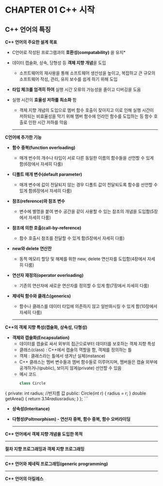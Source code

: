 # CHAPTER 01 C++ 시작
## C++ 언어의 특징
**C++ 언어의 주요한 설계 목표**
* C언어로 작성된 프로그램과의 **호환성(compatability)** 을 유지*
*  데이터 캡슐화, 상속, 당형성 등 **객체 지향 개념**을 도입
   * 소프트웨어의 재사용을 통해 소프트웨어 생산성을 높이고, 복잡하고 큰 규모의 소프트웨어 작성, 관리, 유지 보수를 쉽게 하기 위해 도입
* **타입 체크를 엄격히 하여** 실행 시간 오류의 가능성을 줄이고 디버깅을 도움
* 실행 시간의 **효율성 저하를 최소화** 함
   * 객체 지향 개념의 도입으로 멤버 함수 호출이 잦아지고 이로 인해 실행 시간이 저하되는 비효율성을 막기 위해 멤버 함수에 인라인 함수를 도입하는 등 함수 호출로 인한 시간 저하를 막음

   ___
  
**C언어에 추가한 기능**
* **함수 중복(function overloading)**
   * 매개 번수의 개수나 타입이 서로 다른 동일한 이름의 함수들을 선언할 수 있게 함(6장에서 자세히 다룸)
* **디폴트 매개 변수(default parameter)**
   * 매개 변수에 값이 전달되지 않는 경우 디폴트 값이 전달되도록 함수를 선언할 수 있게 함(6장에서 자세히 다룸) 
* **참조(reference)와 참조 변수**
   * 변수에 별명을 붙여 변수 공간을 같이 사용할 수 있는 참조의 개념을 도입함(5장에서 자세히 다룸)  
* **참조에 의한 호출(call-by-reference)**
   * 함수 호출시 참조를 전달할 수 있게 함(5장에서 자세히 다룸) 
* **new와 delete 연산잔**
   * 동적 메모리 할당 및 해제를 위한 new, delete 연산자를 도입함(4장에서 자세히 다룸) 
* **연산자 재정의(operator overloading)**
   * 기존의 연산자에 새로운 연산자를 정의할 수 있게 함(7장에서 자세히 다룸) 
* **제네릭 함수와 클래스(generics)**
   * 함수나 클래스를 데이터 타입에 의존하지 않고 일반화시킬 수 있게 함(10장에서 자세히 다룸) 

   ___

**C++의 객체 지향 특성(캡슐화, 상속성, 다형성)**
* **객체와 캡슐화(Encapsulation)**
   * 데이터를 캡슐로 싸서 외부의 접근으로부터 데이터를 보호하는 객체 지향 특성
   * 클래스(class) : C++에서 캡슐의 역할을 함, 객체를 정의하는 틀
   * 객체 : 클래스라는 틀에서 생겨난 실체(instance)
   * C++ 클래스는 멤버 변수들과 멤버 함수들로 이루어지며, 멤버들은 캡슐 외부에 공개하거나(public), 보이지 않게(private) 선언할 수 있음
   * 예시 코드
     ```C++
     class Circle
{
private:
  int radius; //반지름 값
public:
  Circle(int r) { radius = r; }
  double getArea() { return 3.14*radius*radius; }
};
     ```
* **상속성(Interitance)**
* **다형성(Poltmorphism) - 연산자 중복, 함수 중복, 함수 오버라이딩**


   ___

**C++ 언어에서 객체 지향 개념을 도입한 목적**


   ___

**절차 지향 프로그래밍과 객체 지향 프로그래밍**


   ___

**C++ 언어와 제네릭 프로그래밍(generic programming)**


   ___

**C++ 언어의 아킬레스**
